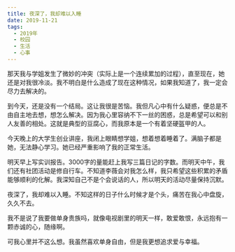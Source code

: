 ```yaml
---
title: 夜深了，我却难以入睡
date: 2019-11-21
tags:
  - 2019年
  - 校园
  - 生活
  - 心事
---
```


那天我与学姐发生了微妙的冲突（实际上是一个连续累加的过程），直至现在，她还是对我很冷淡。我不明白是什么造成了现在这种情况，如果我知道了，我一定会尽力去解决的。

到今天，还是没有一个结局。这让我很是苦恼。我但凡心中有什么疑惑，便总是不由自主地去想，想怎么解决。因为我心里容纳不下一丝的困惑，总是希望可以和别人友善的相处。这就是典型的豆腐心，而我原本是一个有着坚硬盔甲的人。

今天晚上的大学生创业讲座，我闭上眼睛想学姐，想着想着睡着了。满脑子都是她，无法静心学习。她已经严重影响了我的正常生活。

明天早上写实训报告。3000字的量能赶上我写三篇日记的字数。而明天中午，我们还有社团活动是修自行车。不知道李薇会对我怎么样，我只希望这些积累的矛盾能够顺利的化解。我深知自己不是个会说话的人，所以明天的活动尽量保持沉默。

夜深了，我却难以入睡。不知这样的日子什么时候才是个头，痛苦在我心中盘旋，久久不去。

我不是说了我要做单身贵族吗，就像电视剧里的明天一样，敢爱敢恨，永远抱有一颗赤诚的心，随缘啊。

可我心里并不这么想。我虽然喜欢单身自由，但是我更想追求爱与幸福。

